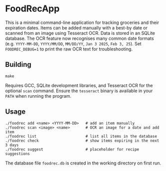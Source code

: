 # FoodRecApp

This is a minimal command-line application for tracking groceries and their
expiration dates. Items can be added manually with a best-by date or scanned
from an image using Tesseract OCR. Data is stored in an SQLite database.
The OCR feature now recognises many common date formats (e.g.
`YYYY-MM-DD`, `YYYY/MM/DD`, `MM/DD/YY`, `Jan 3 2025`, `Feb 3, 25`).
Set `FOODREC_DEBUG=1` to print the raw OCR text for troubleshooting.

## Building

```
make
```

Requires GCC, SQLite development libraries, and Tesseract OCR for the optional
`scan` command. Ensure the `tesseract` binary is available in your `PATH` when
running the program.

## Usage

```
./foodrec add <name> <YYYY-MM-DD>   # add an item manually
./foodrec scan <image> <name>       # OCR an image for a date and add item
./foodrec list                      # list all items in the database
./foodrec check                     # show items expiring in the next 3 days
./foodrec suggest                   # placeholder for recipe suggestions
```

The database file `foodrec.db` is created in the working directory on first run.

